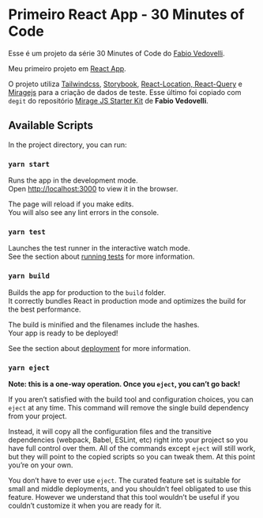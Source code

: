 # Primeiro React App - 30 Minutes of Code

Esse é um projeto da série 30 Minutes of Code do [Fabio Vedovelli](https://www.youtube.com/c/FabioVedovelli).

Meu primeiro projeto em [React App](https://github.com/facebook/create-react-app).

O projeto utiliza [Tailwindcss](https://tailwindcss.com/), [Storybook](https://storybook.js.org/), [React-Location, React-Query](https://tanstack.com/) e [Miragejs](https://miragejs.com/) para a criação de dados de teste. Esse último foi copiado com `degit` do repositório [Mirage JS Starter Kit](https://github.com/vedovelli/miragejs-starter-kit) de __Fabio Vedovelli__.

## Available Scripts

In the project directory, you can run:

### `yarn start`

Runs the app in the development mode.\
Open [http://localhost:3000](http://localhost:3000) to view it in the browser.

The page will reload if you make edits.\
You will also see any lint errors in the console.

### `yarn test`

Launches the test runner in the interactive watch mode.\
See the section about [running tests](https://facebook.github.io/create-react-app/docs/running-tests) for more information.

### `yarn build`

Builds the app for production to the `build` folder.\
It correctly bundles React in production mode and optimizes the build for the best performance.

The build is minified and the filenames include the hashes.\
Your app is ready to be deployed!

See the section about [deployment](https://facebook.github.io/create-react-app/docs/deployment) for more information.

### `yarn eject`

**Note: this is a one-way operation. Once you `eject`, you can’t go back!**

If you aren’t satisfied with the build tool and configuration choices, you can `eject` at any time. This command will remove the single build dependency from your project.

Instead, it will copy all the configuration files and the transitive dependencies (webpack, Babel, ESLint, etc) right into your project so you have full control over them. All of the commands except `eject` will still work, but they will point to the copied scripts so you can tweak them. At this point you’re on your own.

You don’t have to ever use `eject`. The curated feature set is suitable for small and middle deployments, and you shouldn’t feel obligated to use this feature. However we understand that this tool wouldn’t be useful if you couldn’t customize it when you are ready for it.
